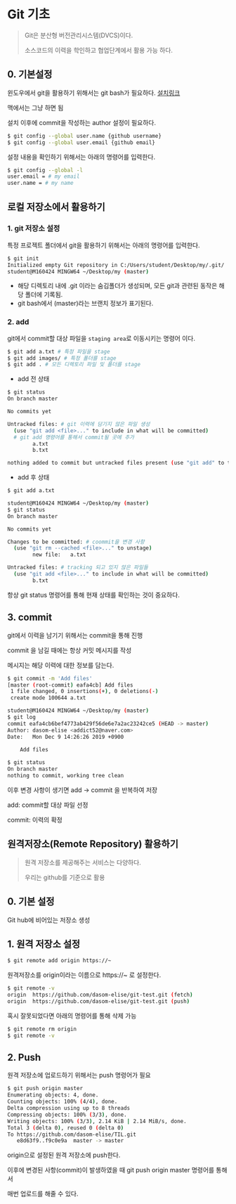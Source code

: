 # Git 기초

> Git은 분산형 버전관리시스템(DVCS)이다. 
>
> 소스코드의 이력을 학인하고 협업단계에서 활용 가능 하다.

## 0. 기본설정

윈도우에서 git을 활용하기 위해서는 git bash가 필요하다. [설치링크](https://gitforwindows.org/)

맥에서는 그냥 하면 됨

설치 이후에 commit을 작성하는 author 설정이 필요하다.

```bash
$ git config --global user.name {github username}
$ git config --global user.email {github email}
```

설정 내용을 확인하기 위해서는 아래의 명령어를 입력한다.

```bash
$ git config --global -l
user.email = # my email
user.name = # my name
```

## 로컬 저장소에서 활용하기

### 1. git 저장소 설정

특정 프로젝트 폴더에서 git을 활용하기 위해서는 아래의 명령어를 입력한다.

```bash
$ git init
Initialized empty Git repository in C:/Users/student/Desktop/my/.git/
student@M160424 MINGW64 ~/Desktop/my (master)

```

* 해당 디렉토리 내에 .git 이라는 숨김폴더가 생성되며, 모든 git과 관련된 동작은 해당 폴더에 기록됨.
* git bash에서 (master)라는 브랜치 정보가 표기된다.

### 2. add

git에서 commit할 대상 파일을 `staging area`로 이동시키는 명령어 이다. 

```bash
$ git add a.txt # 특정 파일을 stage
$ git add images/ # 특정 폴더를 stage
$ git add . # 모든 디렉토리 파일 및 폴더를 stage
```

* add 전 상태

```bash
$ git status
On branch master

No commits yet

Untracked files: # git 이력에 담기지 않은 파일 생성
  (use "git add <file>..." to include in what will be committed)
  # git add 명령어를 통해서 commit될 곳에 추가 
        a.txt
        b.txt

nothing added to commit but untracked files present (use "git add" to track)

```

* add 후 상태

```bash
$ git add a.txt

student@M160424 MINGW64 ~/Desktop/my (master)
$ git status
On branch master

No commits yet

Changes to be committed: # coommit을 변경 사항
  (use "git rm --cached <file>..." to unstage)
        new file:   a.txt

Untracked files: # tracking 되고 있지 않은 파일들
  (use "git add <file>..." to include in what will be committed)
        b.txt
```

항상 git status 명령어를 통해 현재  상태를 확인하는 것이 중요하다.

## 3. commit

git에서 이력을 남기기 위해서는 commit을 통해 진행

commit 을 남길 때에는 항상 커밋 메시지를 작성

메시지는 해당 이력에 대한 정보를 담는다.

```bash
$ git commit -m 'Add files'
[master (root-commit) eafa4cb] Add files
 1 file changed, 0 insertions(+), 0 deletions(-)
 create mode 100644 a.txt

student@M160424 MINGW64 ~/Desktop/my (master)
$ git log
commit eafa4cb6bef4773ab429f56de6e7a2ac23242ce5 (HEAD -> master)
Author: dasom-elise <addict52@naver.com>
Date:   Mon Dec 9 14:26:26 2019 +0900

    Add files
    
$ git status
On branch master
nothing to commit, working tree clean 

```

이후 변경 사항이 생기면 add -> commit 을 반복하여 저장

 add: commit할 대상 파일 선정

commit: 이력의 확정

## 원격저장소(Remote Repository) 활용하기

> 원격 저장소를 제공해주는 서비스는 다양하다.
>
> 우리는 github를 기준으로 활용



## 0. 기본 설정

Git hub에 비어있는 저장소 생성

## 1. 원격 저장소 설정

```bash
$ git remote add origin https://~
```

원격저장소를 origin이라는 이름으로 https://~ 로 설정한다.

```bash
$ git remote -v
origin  https://github.com/dasom-elise/git-test.git (fetch)
origin  https://github.com/dasom-elise/git-test.git (push)

```

혹시 잘못되었다면 아래의 명령어를 통해 삭제 가능

```bash
$ git remote rm origin
$ git remote -v
```



## 2. Push

원격 저장소에 업로드하기 위해서는 push 명령어가 필요

```bash
$ git push origin master
Enumerating objects: 4, done.
Counting objects: 100% (4/4), done.
Delta compression using up to 8 threads
Compressing objects: 100% (3/3), done.
Writing objects: 100% (3/3), 2.14 KiB | 2.14 MiB/s, done.
Total 3 (delta 0), reused 0 (delta 0)
To https://github.com/dasom-elise/TIL.git
   e8d63f9..f9c0e9a  master -> master
```

origin으로 설정된 원격 저장소에 push한다.

이후에 변경된 사항(commit)이 발생하였을 때 git push origin master  명령어를 통해서

매번 업로드를 해줄 수 있다.

